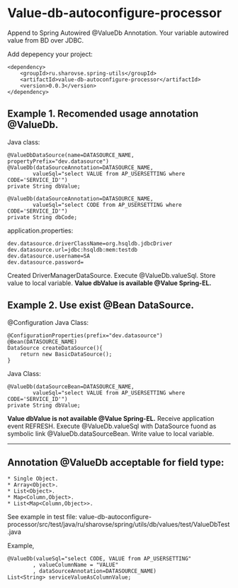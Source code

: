 # Value-db-autoconfigure-processor
Append to Spring Autowired @ValueDb Annotation. Your variable autowired value from BD over JDBC.

Add depepency your project:
	
	<dependency>
		<groupId>ru.sharovse.spring-utils</groupId>
		<artifactId>value-db-autoconfigure-processor</artifactId>
		<version>0.0.3</version>
	</dependency>

## Example 1. Recomended usage annotation @ValueDb.

Java class:

	@ValueDbDataSource(name=DATASOURCE_NAME, propertyPrefix="dev.datasource")
	@ValueDb(dataSourceAnnotation=DATASOURCE_NAME,
			valueSql="select VALUE from AP_USERSETTING where CODE='SERVICE_ID'")
	private String dbValue;

	@ValueDb(dataSourceAnnotation=DATASOURCE_NAME,
			valueSql="select CODE from AP_USERSETTING where CODE='SERVICE_ID'")
	private String dbCode;

application.properties:

	dev.datasource.driverClassName=org.hsqldb.jdbcDriver
	dev.datasource.url=jdbc:hsqldb:mem:testdb
	dev.datasource.username=SA
	dev.datasource.password=

Created DriverManagerDataSource.
Execute @ValueDb.valueSql.
Store value to local variable.
**Value dbValue is available @Value Spring-EL.**

## Example 2. Use exist @Bean DataSource.

@Configuration
Java Class:

  	@ConfigurationProperties(prefix="dev.datasource")
  	@Bean(DATASOURCE_NAME)
  	DataSource createDataSource(){
  		return new BasicDataSource();
  	}

Java Class:

	@ValueDb(dataSourceBean=DATASOURCE_NAME,
			valueSql="select VALUE from AP_USERSETTING where CODE='SERVICE_ID'")
	private String dbValue;


**Value dbValue is not available @Value Spring-EL.**
Receive application event REFRESH.
Execute @ValueDb.valueSql with DataSource fuond as symbolic link @ValueDb.dataSourceBean.
Write value to local variable.

---

## Annotation @ValueDb acceptable for field type:

	* Single Object.
	* Array<Object>.
	* List<Object>.
	* Map<Column,Object>.
	* List<Map<Column,Object>>.

See example in test file: value-db-autoconfigure-processor/src/test/java/ru/sharovse/spring/utils/db/values/test/ValueDbTest.java 

Example,

	@ValueDb(valueSql="select CODE, VALUE from AP_USERSETTING"
			, valueColumnName = "VALUE"
			, dataSourceAnnotation=DATASOURCE_NAME)
	List<String> serviceValueAsColumnValue;

